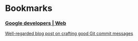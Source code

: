 # Bookmarks


### [Google developers | Web](https://developers.google.com/web)

[Well-regarded blog post on crafting good Git commit messages](https://tbaggery.com/2008/04/19/a-note-about-git-commit-messages.html)
